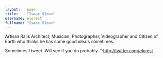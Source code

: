 ```yaml
---
layout:   page
title:    "Isaac Sloan"
username: elorest
fullname: "Isaac Sloan"
---
```


Artisan Rails Architect, Musician, Photographer, Videographer and Citizen of Earth who thinks he has some good idea's sometimes.

Sometimes I tweet. Will see if you do probably. ":http://twitter.com/elorest
